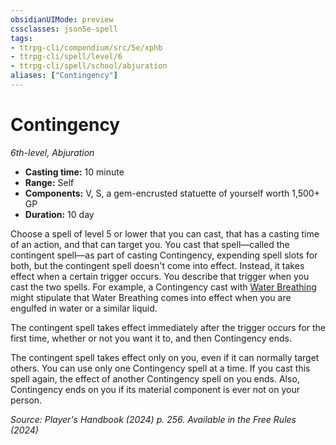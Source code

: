 ```yaml
---
obsidianUIMode: preview
cssclasses: json5e-spell
tags:
- ttrpg-cli/compendium/src/5e/xphb
- ttrpg-cli/spell/level/6
- ttrpg-cli/spell/school/abjuration
aliases: ["Contingency"]
---
```

# Contingency
*6th-level, Abjuration*  

- **Casting time:** 10 minute
- **Range:** Self
- **Components:** V, S, a gem-encrusted statuette of yourself worth 1,500+ GP
- **Duration:** 10 day

Choose a spell of level 5 or lower that you can cast, that has a casting time of an action, and that can target you. You cast that spell—called the contingent spell—as part of casting Contingency, expending spell slots for both, but the contingent spell doesn't come into effect. Instead, it takes effect when a certain trigger occurs. You describe that trigger when you cast the two spells. For example, a Contingency cast with [Water Breathing](/3-Compendium/CLI/spells/water-breathing-xphb.md) might stipulate that Water Breathing comes into effect when you are engulfed in water or a similar liquid.

The contingent spell takes effect immediately after the trigger occurs for the first time, whether or not you want it to, and then Contingency ends.

The contingent spell takes effect only on you, even if it can normally target others. You can use only one Contingency spell at a time. If you cast this spell again, the effect of another Contingency spell on you ends. Also, Contingency ends on you if its material component is ever not on your person.

*Source: Player's Handbook (2024) p. 256. Available in the Free Rules (2024)*